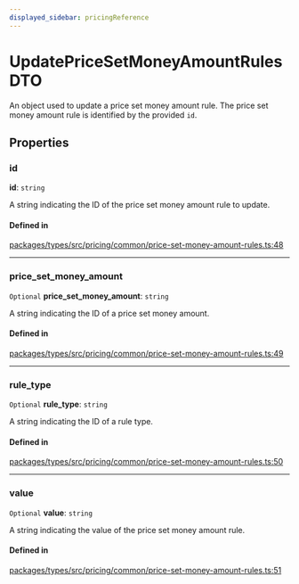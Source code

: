 ```yaml
---
displayed_sidebar: pricingReference
---
```


# UpdatePriceSetMoneyAmountRulesDTO

An object used to update a price set money amount rule. The price set money amount rule is identified by the provided `id`.

## Properties

### id

 **id**: `string`

A string indicating the ID of the price set money amount rule to update.

#### Defined in

[packages/types/src/pricing/common/price-set-money-amount-rules.ts:48](https://github.com/medusajs/medusa/blob/daea35fe73/packages/types/src/pricing/common/price-set-money-amount-rules.ts#L48)

___

### price\_set\_money\_amount

 `Optional` **price\_set\_money\_amount**: `string`

A string indicating the ID of a price set money amount.

#### Defined in

[packages/types/src/pricing/common/price-set-money-amount-rules.ts:49](https://github.com/medusajs/medusa/blob/daea35fe73/packages/types/src/pricing/common/price-set-money-amount-rules.ts#L49)

___

### rule\_type

 `Optional` **rule\_type**: `string`

A string indicating the ID of a rule type.

#### Defined in

[packages/types/src/pricing/common/price-set-money-amount-rules.ts:50](https://github.com/medusajs/medusa/blob/daea35fe73/packages/types/src/pricing/common/price-set-money-amount-rules.ts#L50)

___

### value

 `Optional` **value**: `string`

A string indicating the value of the price set money amount rule.

#### Defined in

[packages/types/src/pricing/common/price-set-money-amount-rules.ts:51](https://github.com/medusajs/medusa/blob/daea35fe73/packages/types/src/pricing/common/price-set-money-amount-rules.ts#L51)
